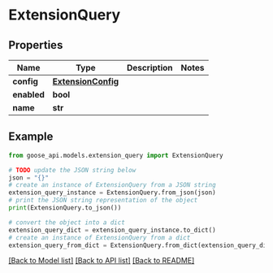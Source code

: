 # ExtensionQuery


## Properties

Name | Type | Description | Notes
------------ | ------------- | ------------- | -------------
**config** | [**ExtensionConfig**](ExtensionConfig.md) |  | 
**enabled** | **bool** |  | 
**name** | **str** |  | 

## Example

```python
from goose_api.models.extension_query import ExtensionQuery

# TODO update the JSON string below
json = "{}"
# create an instance of ExtensionQuery from a JSON string
extension_query_instance = ExtensionQuery.from_json(json)
# print the JSON string representation of the object
print(ExtensionQuery.to_json())

# convert the object into a dict
extension_query_dict = extension_query_instance.to_dict()
# create an instance of ExtensionQuery from a dict
extension_query_from_dict = ExtensionQuery.from_dict(extension_query_dict)
```
[[Back to Model list]](../README.md#documentation-for-models) [[Back to API list]](../README.md#documentation-for-api-endpoints) [[Back to README]](../README.md)


